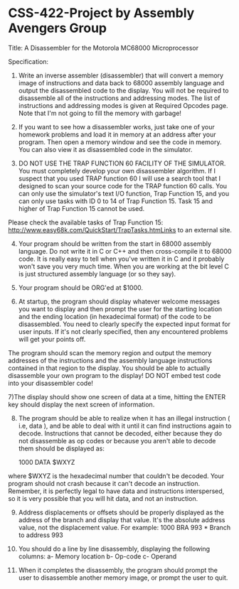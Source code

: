 # CSS-422-Project by Assembly Avengers Group
Title: A Disassembler for the Motorola MC68000 Microprocessor

Specification:

1) Write an inverse assembler (disassembler) that will convert a memory image of instructions and data back to 68000 assembly language and output the disassembled code to the display. You will not be required to disassemble all of the instructions and addressing modes. The list of instructions and addressing modes is given at Required Opcodes page. Note that I'm not going to fill the memory with garbage!

 

2) If you want to see how a disassembler works, just take one of your homework problems and load it in memory at an address after your program. Then open a memory window and see the code in memory. You can also view it as disassembled code in the simulator.

 

3) DO NOT USE THE TRAP FUNCTION 60 FACILITY OF THE SIMULATOR. You must completely develop your own disassembler algorithm. If I suspect that you used TRAP function 60 I will use a search tool that I designed to scan your source code for the TRAP function 60 calls. You can only use the simulator's text I/O function, Trap Function 15, and you can only use tasks with ID 0 to 14 of Trap Function 15. Task 15 and higher of Trap Function 15 cannot be used.

Please check the available tasks of Trap Function 15: http://www.easy68k.com/QuickStart/TrapTasks.htmLinks to an external site.

 

4) Your program should be written from the start in 68000 assembly language. Do not write it in C or C++ and then cross-compile it to 68000 code. It is really easy to tell when you've written it in C and it probably won't save you very much time. When you are working at the bit level C is just structured assembly language (or so they say).

 

5) Your program should be ORG'ed at $1000.

 

6) At startup, the program should display whatever welcome messages you want to display and then prompt the user for the starting location  and the ending location (in hexadecimal format) of the code to be disassembled. You need to clearly specify the expected input format for user inputs. If it's not clearly specified, then any encountered problems will get your points off.

The program should scan the memory region and output the memory addresses of the instructions and the assembly language instructions contained in that region to the display. You should be able to actually disassemble your own program to the display! DO NOT embed test code into your disassembler code!

 

7)The display should show one screen of data at a time, hitting the ENTER key should display the next screen of information.

 

8) The program should be able to realize when it has an illegal instruction ( i.e, data ), and be able to deal with it until it can find instructions again to decode. Instructions that cannot be decoded, either because they do not disassemble as op codes or because you aren't able to decode them should be displayed as:

    1000    DATA    $WXYZ

where $WXYZ is the hexadecimal number that couldn't be decoded. Your program should not crash because it can't decode an instruction. Remember, it is perfectly legal to have data and instructions interspersed, so it is very possible that you will hit data, and not an instruction.

 

9) Address displacements or offsets should be properly displayed as the address of the branch and display that value. It's the absolute address value, not the displacement value. For example:
  1000          BRA    993         * Branch to address 993

 

10) You should do a line by line disassembly, displaying the following columns:
            a- Memory location            b- Op-code            c- Operand

 

11) When it completes the disassembly, the program should prompt the user to disassemble another memory image, or prompt the user to quit.
